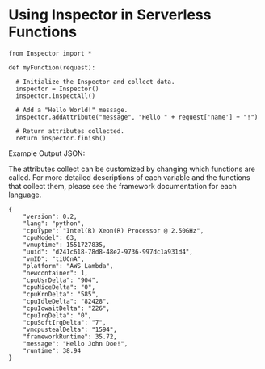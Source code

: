 # Using Inspector in Serverless Functions

```
from Inspector import *

def myFunction(request):
  
  # Initialize the Inspector and collect data.
  inspector = Inspector()
  inspector.inspectAll()

  # Add a "Hello World!" message.
  inspector.addAttribute("message", "Hello " + request['name'] + "!")

  # Return attributes collected.
  return inspector.finish()

``` 
Example Output JSON:

The attributes collect can be customized by changing which functions are called. For more detailed descriptions of each variable and the functions that collect them, please see the framework documentation for each language.

```
{
	"version": 0.2,
	"lang": "python",
	"cpuType": "Intel(R) Xeon(R) Processor @ 2.50GHz",
	"cpuModel": 63,
	"vmuptime": 1551727835,
	"uuid": "d241c618-78d8-48e2-9736-997dc1a931d4",
	"vmID": "tiUCnA",
	"platform": "AWS Lambda",
	"newcontainer": 1,
	"cpuUsrDelta": "904",
	"cpuNiceDelta": "0",
	"cpuKrnDelta": "585",
	"cpuIdleDelta": "82428",
	"cpuIowaitDelta": "226",
	"cpuIrqDelta": "0",
	"cpuSoftIrqDelta": "7",
	"vmcpustealDelta": "1594",
	"frameworkRuntime": 35.72,
	"message": "Hello John Doe!",
	"runtime": 38.94
}
```


